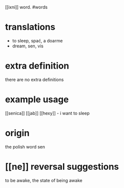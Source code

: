 [[ixni]] word.
#words
# translations
- to sleep, spać, a doarme
- dream, sen, vis
# extra definition
there are no extra definitions
# example usage
[[senica]] [[jab]] [[hexy]] - i want to sleep
# origin
the polish word sen
# [[ne]] reversal suggestions 
to be awake, the state of being awake